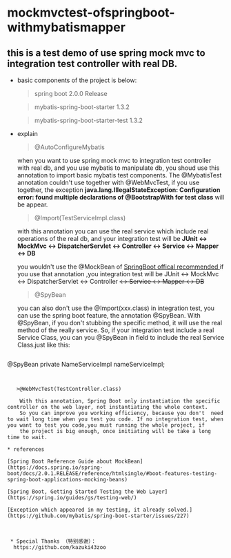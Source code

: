 # mockmvctest-ofspringboot-withmybatismapper

## this is a test demo of use spring mock mvc to integration test controller with real DB.

* basic components of the project is below:

    >spring boot 2.0.0 Release
    
    >mybatis-spring-boot-starter 1.3.2
    
    >mybatis-spring-boot-starter-test 1.3.2

* explain

   >@AutoConfigureMybatis
   
   when you want to use spring mock mvc to integration test controller with real db, and you use mybatis to manipulate db, you shoud use this annotation to import basic mybatis test components.
   The @MybatisTest annotation couldn't use together with @WebMvcTest, if you use together, the exception **java.lang.IllegalStateException: Configuration error: found multiple declarations of @BootstrapWith for test class** will be appear. 
   
   >@Import(TestServiceImpl.class)
   
   with this annotation you can use the real service which include real operations of the real db, and 
   your integration test will be **JUnit <-> MockMvc <-> DispatcherServlet <-> Controller <-> Service <-> Mapper <-> DB**
   
   you wouldn't use the @MockBean of [SpringBoot offical recommended ](https://spring.io/guides/gs/testing-web/) if you use that annotation ,you integration test will be JUnit <-> MockMvc <-> DispatcherServlet <-> Controller ~~<-> Service <-> Mapper <-> DB~~
   
   >@SpyBean
   
   you can also don't use the @Import(xxx.class) in integration test, you can use the spring boot feature, the annotation
   @SpyBean. With @SpyBean, if you don't stubbing the specific method, it will use the real method of the really service. So, if your integration
   test include a real Service Class, you can you @SpyBean in field to include the real Service Class.just like this:
   ```java
@SpyBean
private NameServiceImpl nameServiceImpl;
```
   
   
   >@WebMvcTest(TestController.class)
    
    With this annotation, Spring Boot only instantiation the specific controller on the web layer, not instantiating the whole context.
    So you can improve you working efficiency, because you don't  need to wait long time when you test you code. If no integration test, when you want to test you code,you must running the whole project, if 
    the project is big enough, once initiating will be take a long time to wait.  
   
* references

[Spring Boot Reference Guide about MockBean](https://docs.spring.io/spring-boot/docs/2.0.1.RELEASE/reference/htmlsingle/#boot-features-testing-spring-boot-applications-mocking-beans)

[Spring Boot, Getting Started Testing the Web Layer](https://spring.io/guides/gs/testing-web/)

[Exception which appeared in my testing, it already solved.](https://github.com/mybatis/spring-boot-starter/issues/227)


  
 * Special Thanks （特别感谢）：
  https://github.com/kazuki43zoo